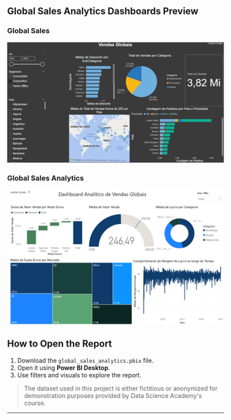 ## Global Sales Analytics Dashboards Preview

### Global Sales
![Overview Image](Images/Global%20Sales.png)

### Global Sales Analytics
![Global Sales Analytics](Images/Global%20Sales%20Analytics.png)

## How to Open the Report

1. Download the `global_sales_analytics.pbix` file.  
2. Open it using **Power BI Desktop**.  
3. Use filters and visuals to explore the report.

> The dataset used in this project is either fictitious or anonymized for demonstration purposes provided by Data Science Academy's course.

---

